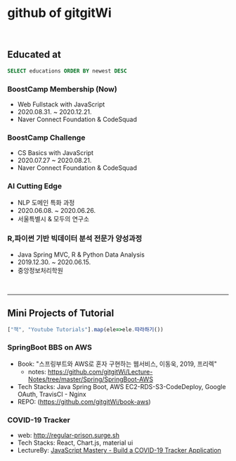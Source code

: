# github of gitgitWi

<br>

## Educated at

```sql
SELECT educations ORDER BY newest DESC
```

### BoostCamp Membership (Now)

- Web Fullstack with JavaScript
- 2020.08.31. ~ 2020.12.21.
- Naver Connect Foundation & CodeSquad

### BoostCamp Challenge

- CS Basics with JavaScript
- 2020.07.27 ~ 2020.08.21.
- Naver Connect Foundation & CodeSquad

### AI Cutting Edge

- NLP 도메인 특화 과정
- 2020.06.08. ~ 2020.06.26.
- 서울특별시 & 모두의 연구소

### R,파이썬 기반 빅데이터 분석 전문가 양성과정

- Java Spring MVC, R & Python Data Analysis
- 2019.12.30. ~ 2020.06.15.
- 중앙정보처리학원

<br/>

---

## Mini Projects of Tutorial 

```js
["책", "Youtube Tutorials"].map(ele=>ele.따라하기())
```

### SpringBoot BBS on AWS

- Book: "스프링부트와 AWS로 혼자 구현하는 웹서비스, 이동욱, 2019, 프리렉"
    - notes: https://github.com/gitgitWi/Lecture-Notes/tree/master/Spring/SpringBoot-AWS
- Tech Stacks: Java Spring Boot, AWS EC2-RDS-S3-CodeDeploy, Google OAuth, TravisCI - Nginx
- REPO: (https://github.com/gitgitWi/book-aws)

### COVID-19 Tracker

- web: http://regular-prison.surge.sh
- Tech Stacks: React, Chart.js, material ui
- LectureBy: [JavaScript Mastery - Build a COVID-19 Tracker Application](https://www.youtube.com/watch?v=khJlrj3Y6Ls)